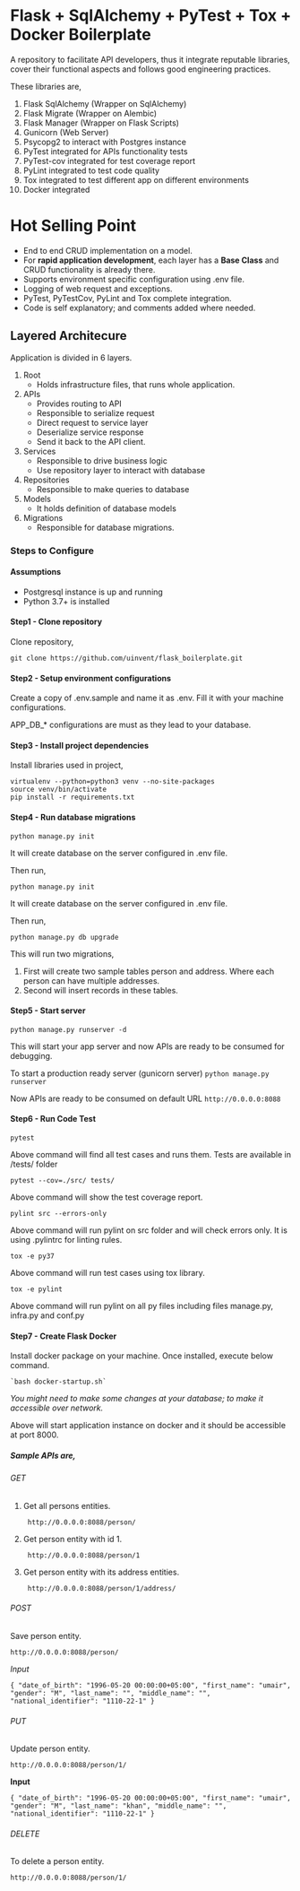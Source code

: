 # Flask + SqlAlchemy + PyTest + Tox + Docker Boilerplate
A repository to facilitate API developers, thus it integrate reputable libraries, cover their functional aspects and follows good engineering practices.

These libraries are,
1. Flask SqlAlchemy (Wrapper on SqlAlchemy)
2. Flask Migrate (Wrapper on Alembic)
3. Flask Manager (Wrapper on Flask Scripts)
4. Gunicorn (Web Server)
5. Psycopg2 to interact with Postgres instance
6. PyTest integrated for APIs functionality tests
7. PyTest-cov integrated for test coverage report
8. PyLint integrated to test code quality
9. Tox integrated to test different app on different environments
10. Docker integrated

# **Hot Selling Point**
- End to end CRUD implementation on a model.
- For **rapid application development**, each layer has a **Base Class** and CRUD functionality is already there.
- Supports environment specific configuration using .env file.
- Logging of web request and exceptions.
- PyTest, PyTestCov, PyLint and Tox complete integration.
- Code is self explanatory; and comments added where needed.

## Layered Architecure
Application is divided in 6 layers.

1. Root
    - Holds infrastructure files, that runs whole application.
2. APIs 
    - Provides routing to API
    - Responsible to serialize request
    - Direct request to service layer
    - Deserialize service response
    - Send it back to the API client.
3. Services
    - Responsible to drive business logic
    - Use repository layer to interact with database
4. Repositories
    - Responsible to make queries to database 
5. Models
    - It holds definition of database models
6. Migrations
    - Responsible for database migrations.

### Steps to Configure

#### Assumptions
- Postgresql instance is up and running
- Python 3.7+ is installed

#### Step1 - Clone repository
Clone repository,

```git clone https://github.com/uinvent/flask_boilerplate.git```

#### Step2 - Setup environment configurations
Create a copy of .env.sample and name it as .env. Fill it with your machine configurations.

APP_DB_* configurations are must as they lead to your database.

#### Step3 - Install project dependencies
Install libraries used in project,

```
virtualenv --python=python3 venv --no-site-packages
source venv/bin/activate
pip install -r requirements.txt
```


#### Step4 - Run database migrations
 
 `python manage.py init`  
 
It will create database on the server configured in .env file. 
  
Then run, 
 
 `python manage.py init`  
 
It will create database on the server configured in .env file. 
  
Then run, 
 
`python manage.py db upgrade`

This will run two migrations,
 1. First will create two sample tables person and address. Where each person can have multiple addresses.
 2. Second will insert records in these tables.

#### Step5 - Start server

`python manage.py runserver -d`

This will start your app server and now APIs are ready to be consumed for debugging.

To start a production ready server (gunicorn server) `python manage.py runserver`

Now APIs are ready to be consumed on default URL `http://0.0.0.0:8088` 

#### Step6 - Run Code Test

`pytest`

Above command will find all test cases and runs them. Tests are available in /tests/ folder

`pytest --cov=./src/ tests/`

Above command will show the test coverage report.

`pylint src --errors-only`

Above command will run pylint on src folder and will check errors only.  It is using .pylintrc for linting rules.

`tox -e py37`

Above command will run test cases using tox library. 

`tox -e pylint`

Above command will run pylint on all py files including files manage.py, infra.py and conf.py


#### Step7 - Create Flask Docker
Install docker package on your machine. Once installed, execute below command.


    `bash docker-startup.sh`

_You might need to make some changes at your database; to make it accessible over network._


Above will start application instance on docker and it should be accessible at port 8000.


##### Sample APIs are,
###### GET
1. Get all persons entities.

        http://0.0.0.0:8088/person/
2. Get person entity with id 1.
    
        http://0.0.0.0:8088/person/1
3. Get person entity with its address entities.

        http://0.0.0.0:8088/person/1/address/

###### POST
Save person entity.

    http://0.0.0.0:8088/person/


*Input*

`{
    "date_of_birth": "1996-05-20 00:00:00+05:00",
    "first_name": "umair",
    "gender": "M",
    "last_name": "",
    "middle_name": "",
    "national_identifier": "1110-22-1"
}`

###### PUT
Update person entity.
        
    http://0.0.0.0:8088/person/1/

**Input**

`{
    "date_of_birth": "1996-05-20 00:00:00+05:00",
    "first_name": "umair",
    "gender": "M",
    "last_name": "khan",
    "middle_name": "",
    "national_identifier": "1110-22-1"
}`

###### DELETE
To delete a person entity.
        
    http://0.0.0.0:8088/person/1/

